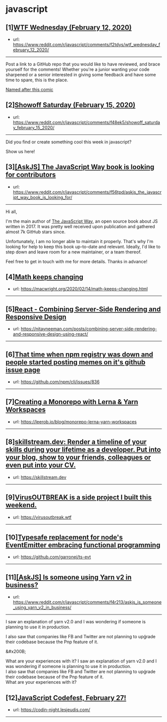 # javascript
## [1][WTF Wednesday (February 12, 2020)](https://www.reddit.com/r/javascript/comments/f2tdys/wtf_wednesday_february_12_2020/)
- url: https://www.reddit.com/r/javascript/comments/f2tdys/wtf_wednesday_february_12_2020/
---
Post a link to a GitHub repo that you would like to have reviewed, and brace yourself for the comments!
Whether you're a junior wanting your code sharpened or a senior interested in giving some feedback and have some time to spare, 
this is the place.

[Named after this comic](https://davidwalsh.name/demo/code-review.png)
## [2][Showoff Saturday (February 15, 2020)](https://www.reddit.com/r/javascript/comments/f48ek5/showoff_saturday_february_15_2020/)
- url: https://www.reddit.com/r/javascript/comments/f48ek5/showoff_saturday_february_15_2020/
---
Did you find or create something cool this week in javascript? 

Show us here!
## [3][[AskJS] The JavaScript Way book is looking for contributors](https://www.reddit.com/r/javascript/comments/f56tpd/askjs_the_javascript_way_book_is_looking_for/)
- url: https://www.reddit.com/r/javascript/comments/f56tpd/askjs_the_javascript_way_book_is_looking_for/
---
Hi all,

I'm the main author of [The JavaScript Way](https://github.com/thejsway/thejsway), an open source book about JS written in 2017. It was pretty well received upon publication and gathered almost 7k GitHub stars since.

Unfortunately, I am no longer able to maintain it properly.
That's why I'm looking for help to keep this book up-to-date and relevant. Ideally, I'd like to step down and leave room for a new maintainer, or a team thereof.

Feel free to get in touch with me for more details. Thanks in advance!
## [4][Math keeps changing](https://www.reddit.com/r/javascript/comments/f4wn1l/math_keeps_changing/)
- url: https://macwright.org/2020/02/14/math-keeps-changing.html
---

## [5][React - Combining Server-Side Rendering and Responsive Design](https://www.reddit.com/r/javascript/comments/f55jzw/react_combining_serverside_rendering_and/)
- url: https://nitayneeman.com/posts/combining-server-side-rendering-and-responsive-design-using-react/
---

## [6][That time when npm registry was down and people started posting memes on it's github issue page](https://www.reddit.com/r/javascript/comments/f58lz7/that_time_when_npm_registry_was_down_and_people/)
- url: https://github.com/npm/cli/issues/836
---

## [7][Creating a Monorepo with Lerna &amp; Yarn Workspaces](https://www.reddit.com/r/javascript/comments/f4y302/creating_a_monorepo_with_lerna_yarn_workspaces/)
- url: https://leerob.io/blog/monorepo-lerna-yarn-workspaces
---

## [8][skillstream.dev: Render a timeline of your skills during your lifetime as a developer. Put into your blog, show to your friends, colleagues or even put into your CV.](https://www.reddit.com/r/javascript/comments/f4yxai/skillstreamdev_render_a_timeline_of_your_skills/)
- url: https://skillstream.dev
---

## [9][VirusOUTBREAK is a side project I built this weekend.](https://www.reddit.com/r/javascript/comments/f52why/virusoutbreak_is_a_side_project_i_built_this/)
- url: https://virusoutbreak.wtf
---

## [10][Typesafe replacement for node's EventEmitter embracing functional programming](https://www.reddit.com/r/javascript/comments/f4yp6w/typesafe_replacement_for_nodes_eventemitter/)
- url: https://github.com/garronej/ts-evt
---

## [11][[AskJS] Is someone using Yarn v2 in business?](https://www.reddit.com/r/javascript/comments/f4r213/askjs_is_someone_using_yarn_v2_in_business/)
- url: https://www.reddit.com/r/javascript/comments/f4r213/askjs_is_someone_using_yarn_v2_in_business/
---
I saw an explanation of yarn v2.0 and I was wondering if someone is planning to use it in production.

I also saw that companies like FB and Twitter are not planning to upǵrade their codebase because the Pnp feature of it. 

&amp;#x200B;

What are your experiences with it? I saw an explanation of yarn v2.0 and I was wondering if someone is planning to use it in production.  
I also saw that companies like FB and Twitter are not planning to upǵrade their codebase because of the Pnp feature of it.   
What are your experiences with it?
## [12][JavaScript Codefest, February 27!](https://www.reddit.com/r/javascript/comments/f58k5e/javascript_codefest_february_27/)
- url: https://codin-night.lesjeudis.com/
---

